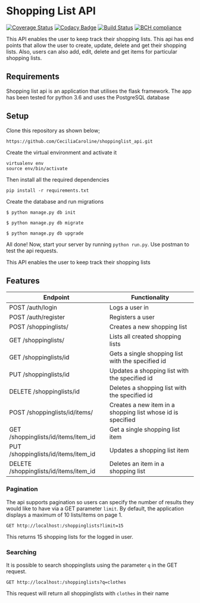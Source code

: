# Shopping List API
[![Coverage Status](https://coveralls.io/repos/github/CeciliaCaroline/shoppinglist_api/badge.svg?branch=master)](https://coveralls.io/github/CeciliaCaroline/shoppinglist_api?branch=master)
[![Codacy Badge](https://api.codacy.com/project/badge/Grade/4013dca21e4349008e56ca415adbe4c3)](https://www.codacy.com/app/CeciliaCaroline/shoppinglist_api?utm_source=github.com&amp;utm_medium=referral&amp;utm_content=CeciliaCaroline/shoppinglist_api&amp;utm_campaign=Badge_Grade)
[![Build Status](https://travis-ci.org/CeciliaCaroline/shoppinglist_api.svg?branch=master)](https://travis-ci.org/CeciliaCaroline/shoppinglist_api)
[![BCH compliance](https://bettercodehub.com/edge/badge/CeciliaCaroline/shoppinglist_api?branch=master)](https://bettercodehub.com/)

This API enables the user to keep track their shopping lists. This api has end points that allow the user to create, update, delete and get their shopping lists. Also, users can also add, edit, delete and get items for particular shopping lists.

## Requirements

Shopping list api is an application that utilises the flask framework. The app has been tested for python 3.6 and uses the PostgreSQL database

## Setup
Clone this repository as shown below;
```
https://github.com/CeciliaCaroline/shoppinglist_api.git
```
 Create the virtual environment and activate it
 
 ```
 virtualenv env
 source env/bin/activate
```

Then install all the required dependencies

```
pip install -r requirements.txt
```
Create the database and run migrations
```
$ python manage.py db init
```

```
$ python manage.py db migrate
```
```
$ python manage.py db upgrade
```

All done! Now, start your server by running ```python run.py```. Use postman to test the api requests.


This API enables the user to keep track their shopping lists
## Features
Endpoint | Functionality
------------ | -------------
POST /auth/login |Logs a user in
POST /auth/register | Registers a user
POST /shoppinglists/ | Creates a new shopping list
GET /shoppinglists/ | Lists all created shopping lists
GET /shoppinglists/id | Gets a single shopping list with the specified id 
PUT /shoppinglists/id | Updates a shopping list with the specified id
DELETE /shoppinglists/id | Deletes a shopping list with the specified id
POST /shoppinglists/id/items/ | Creates a new item in a shopping list whose id is specified
GET /shoppinglists/id/items/item_id | Get a single shopping list item
PUT /shoppinglists/id/items/item_id | Updates a shopping list item
DELETE /shoppinglists/id/items/item_id | Deletes an item in a shopping list

### Pagination

The api supports pagination so users can specify the number of results they would
like to have via a GET parameter ```limit```. By default, the application displays a maximum of 10 lists/items on page 1.

`GET http://localhost:/shoppinglists?limit=15`

This returns 15 shopping lists for the logged in user.

### Searching

It is possible to search shoppinglists using the parameter `q` in the GET request. 

`GET http://localhost:/shoppinglists?q=clothes`

This request will return all shoppinglists with `clothes` in their name